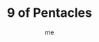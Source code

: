 ---
# hugo new --kind tarot-card content/projects/tarot/cards/suit-number.md
# basics
title     		 : "9 of Pentacles"
token					 : 'coins-09'
card_type			 : '' # major, minor, court
layout				 : "tarot-card"
author    		 : 'me'
one_liner 		 : "Training, discipline, confidence, enough"
alt_names			 : ['Gain', 'Accomplishment']
images				 : ['assets/images/tarot/rws/rw-coins-09.jpg']
keywords			 : ['training', 'discipline', 'confidence', 'enough']
url						 : 'tarot/cards/coins-09'
aliases				 : []

# password: 'foolish journey'
dropbox				 : 'https://www.dropbox.com/sh/rplox7oxv7mqtlp/AAA8fbo2sTrJuMwUQWZnysc2a?dl=0'

meaning_light  : "Investing time in learning or teaching a difficult task. Restraining yourself from physical or financial extremes. Making sacrifices as a way of achieving larger goals. Breaking a complex task down into simple steps. Wanting what you have. Knowing the difference between needs and wants."

meaning_shadow : "Being assigned to a task without being trained to perform it. Pursuing a position for which you are not qualified. Disregarding requirements. Refusing to dedicate adequate time or attention when learning about something or someone new. Always craving more."

# more detail
correspondence_planet 			: "Venus"
correspondence_astrological : "Virgo"
correspondence_affirmation  : "I know enough to be confident in my decisions."
correspondence_story 				: "The main character outlines a detailed action plan, step-by-step. Alternatively, the Main Character is placed in a position for which he or she is completely unqualified."

advice_relationships 	 : "We learn about love from our parents, but their examples may or may not be suitable for relationships we forge for ourselves. Everyone has something to learn about love. Model the level of love and patience you want your partner to provide."

advice_work 					 : "Many problems arise when people are assigned to tasks to which they are not suited by training or nature. Where’s the disconnect? Identify what you don’t know, and ask for appropriate training. When using unskilled workers to do an elaborate task, scale expectations accordingly."

advice_spirituality 	 : "Wanting what you have can transform your world. All too often, we get caught up in the ruthless cycle of pursuing “bigger and better,” when, in fact, we could very easily make do. Today, consider how you can delight in what you’ve already been given."

advice_personal_growth : "Be patient with yourself. Seek advice from those who easily do what you must strive to do. Give yourself time to learn a new process. If you’re hoping to engineer a change in your own behavior, recognize the value of little steps toward your goal."

advice_fortune_telling : "Until you appreciate what you have, you won’t have any luck getting more."

questions	: ["How might patience and empathy play a role in your situation today?", "How have past efforts (or a lack of effort) shaped the situation you find yourself in now? To what extent is someone reaping what he or she has sown?", "How have past efforts (or a lack of effort) shaped the situation you find yourself in now? To what extent is someone reaping what he or she has sown?", "The woman on many versions of this card appears to have plenty of resources at her disposal. For you, how much is too little? How much is too much? What would be “just right?”", "If you could not have what you want, how would you make do?", "Could you make a complex task easier by breaking it down into smaller steps?", "How patient are you during the learning process? With yourself? With others?"]

# referenced in the symbols.toml data file
symbols	  : ['9', 'coins', 'falcon', 'bumper-crop']

# metadata
suppress_topnav : true
related_cards 	: []

---